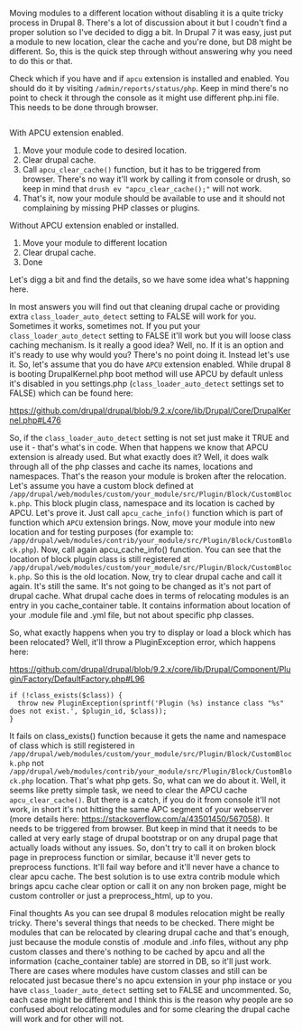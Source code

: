 Moving modules to a different location without disabling it is a quite tricky process in Drupal 8. There's a lot of discussion about it but I coudn't find a proper solution so I've decided to digg a bit. In Drupal 7 it was easy, just put a module to new location, clear the cache and you're done, but D8 might be different. So, this is the quick step through without answering why you need to do this or that.

Check which if you have and if `apcu` extension is installed and enabled. You should do it by visiting `/admin/reports/status/php`. Keep in mind there's no point to check it through the console as it might use different php.ini file. This needs to be done through browser.

<img src="http://i.imgur.com/MenhNok.png" alt="" />

With APCU extension enabled.

1. Move your module code to desired location.
2. Clear drupal cache.
3. Call `apcu_clear_cache()` function, but it has to be triggered from browser. There's no way it'll work by calling it from console or drush, so keep in mind that `drush ev "apcu_clear_cache();"` will not work.
5. That's it, now your module should be available to use and it should not complaining by missing PHP classes or plugins.

Without APCU extension enabled or installed.

1. Move your module to different location
2. Clear drupal cache.
3. Done

Let's digg a bit and find the details, so we have some idea what's happning here. 

In most answers you will find out that cleaning drupal cache or providing extra `class_loader_auto_detect` setting to FALSE will work for you. Sometimes it works, sometimes not. If you put your `class_loader_auto_detect` setting to FALSE it'll work but you will loose class caching mechanism. Is it really a good idea? Well, no. If it is an option and it's ready to use why would you? There's no point doing it. Instead let's use it. So, let's assume that you do have `APCU` extension enabled. While drupal 8 is booting DrupalKernel.php boot method will use APCU by default unless it's disabled in you settings.php (`class_loader_auto_detect` settings set to FALSE) which can be found here:

https://github.com/drupal/drupal/blob/9.2.x/core/lib/Drupal/Core/DrupalKernel.php#L476

So, if the `class_loader_auto_detect` setting is not set just make it TRUE and use it - that's what's in code. When that happens we know that APCU extension is already used. But what exactly does it? Well, it does walk through all of the php classes and cache its names, locations and namespaces. That's the reason your module is broken after the relocation. Let's assume you have a custom block defined at `/app/drupal/web/modules/custom/your_module/src/Plugin/Block/CustomBlock.php`. This block plugin class, namespace and its location is cached by APCU. Let's prove it. Just call `apcu_cache_info()` function which is part of function which `APCU` extension brings. Now, move your module into new location and for testing purposes (for example to: `/app/drupal/web/modules/contrib/your_module/src/Plugin/Block/CustomBlock.php`). Now, call again apcu_cache_info() function. You can see that the location of block plugin class is still registered at `/app/drupal/web/modules/custom/your_module/src/Plugin/Block/CustomBlock.php`. So this is the old location. Now, try to clear drupal cache and call it again. It's still the same. It's not going to be changed as it's not part of drupal cache. What drupal cache does in terms of relocating modules is an entry in you cache_container table. It contains information about location of your .module file and .yml file, but not about specific php classes.

So, what exactly happens when you try to display or load a block which has been relocated? Well, it'll throw a PluginException error, which happens here:

https://github.com/drupal/drupal/blob/9.2.x/core/lib/Drupal/Component/Plugin/Factory/DefaultFactory.php#L96

```
if (!class_exists($class)) {
  throw new PluginException(sprintf('Plugin (%s) instance class "%s" does not exist.', $plugin_id, $class));
}
```

It fails on class_exists() function because it gets the name and namespace of class which is still registered in `/app/drupal/web/modules/custom/your_module/src/Plugin/Block/CustomBlock.php` not `/app/drupal/web/modules/contrib/your_module/src/Plugin/Block/CustomBlock.php` location. That's what php gets. So, what can we do about it. Well, it seems like pretty simple task, we need to clear the APCU cache `apcu_clear_cache()`. But there is a catch, if you do it from console it'll not work, in short it's not hitting the same APC segment of your webserver (more details here: https://stackoverflow.com/a/43501450/567058). It needs to be triggered from browser. But keep in mind that it needs to be called at very early stage of drupal bootstrap or on any drupal page that actually loads without any issues. So, don't try to call it on broken block page in preprocess function or similar, because it'll never gets to preprocess functions. It'll fail way before and it'll never have a chance to clear apcu cache. The best solution is to use extra contrib module which brings apcu cache clear option or call it on any non broken page, might be custom controller or just a preprocess_html, up to you.

Final thoughts
As you can see drupal 8 modules relocation might be really tricky. There's several things that needs to be checked. There might be modules that can be relocated by clearing drupal cache and that's enough, just because the module constis of .module and .info files, without any php custom classes and there's nothing to be cached by apcu and all the information (cache_container table) are storred in DB, so it'll just work. There are cases where modules have custom classes and still can be relocated just becasue there's no apcu extension in your php instace or you have `class_loader_auto_detect` setting set to FALSE and uncommented. So, each case might be different and I think this is the reason why people are so confused about relocating modules and for some clearing the drupal cache will work and for other will not.

